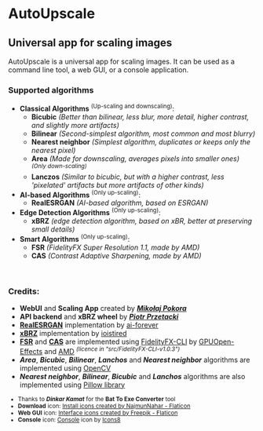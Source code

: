 # AutoUpscale

## Universal app for scaling images

AutoUpscale is a universal app for scaling images. It can be used as a command line tool, a web GUI, or a console application.

### Supported algorithms
- **Classical Algorithms** <sup>(Up-scaling and downscaling)</sup>:
  - **Bicubic** *(Better than bilinear, less blur, more detail, higher contrast, and slightly more artifacts)*
  - **Bilinear** *(Second-simplest algorithm, most common and most blurry)*
  - **Nearest neighbor** *(Simplest algorithm, duplicates or keeps only the nearest pixel)*
  - **Area** *(Made for downscaling, averages pixels into smaller ones)* *<sup>(Only down-scaling)</sup>*
  - **Lanczos** *(Similar to bicubic, but with a higher contrast, less 'pixelated' artifacts but more artifacts of other kinds)*
- **AI-based Algorithms** <sup>(Only up-scaling)</sup>:
  - **RealESRGAN** *(AI-based algorithm, based on ESRGAN)*
- **Edge Detection Algorithms** <sup>(Only up-scaling)</sup>:
  - **xBRZ** *(edge detection algorithm, based on xBR, better at preserving small details)*
- **Smart Algorithms** <sup>(Only up-scaling)</sup>:
  - **FSR** *(FidelityFX Super Resolution 1.1, made by AMD)*
  - **CAS** *(Contrast Adaptive Sharpening, made by AMD)*

<br/>

### Credits:
- **WebUI** and **Scaling App** created by [***Mikołaj Pokora***](https://github.com/MikiP98)
- **API backend** and **xBRZ wheel** by [***Piotr Przetacki***](https://github.com/PiotrPrzetacki)
- [**RealESRGAN**](https://github.com/ai-forever/Real-ESRGAN) implementation by [ai-forever](https://github.com/ai-forever)
- [**xBRZ**](https://github.com/ioistired/xbrz.py) implementation by [ioistired](https://github.com/ioistired)
- [**FSR**](https://gpuopen.com/fidelityfx-superresolution/) and [**CAS**](https://gpuopen.com/fidelityfx-cas/) are implemented using [FidelityFX-CLI](https://github.com/GPUOpen-Effects/FidelityFX-CLI) by [GPUOpen-Effects](https://github.com/GPUOpen-Effects) and [AMD](https://www.amd.com/) <sup>*(licence in "src/FidelityFX-CLI-v1.0.3")*</sup>
- ***Area***, ***Bicubic***, ***Bilinear***, ***Lanchos*** and ***Nearest neighbor*** algorithms are implemented using [OpenCV](https://opencv.org)
- ***Nearest neighbor***, ***Bilinear***, ***Bicubic*** and ***Lanchos*** algorithms are also implemented using [Pillow library](https://pillow.readthedocs.io/en/stable/)

<sup>

- Thanks to ***Dinkar Kamat*** for the **Bat To Exe Converter** tool
- **Download** icon: <a href="https://www.flaticon.com/free-icons/install" title="install icons">Install icons created by NajmunNahar - Flaticon</a>
- **Web GUI** icon: <a href="https://www.flaticon.com/free-icons/interface" title="interface icons">Interface icons created by Freepik - Flaticon</a>
- **Console** icon: <a target="_blank" href="https://icons8.com/icon/nRH1nzeThlgk/console">Console</a> icon by <a target="_blank" href="https://icons8.com">Icons8</a>

</sup>
